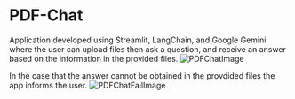 # PDF-Chat
Application developed using Streamlit, LangChain, and Google Gemini where the user can upload files then ask a question, and receive an answer based on the information in the provided files.
![PDFChatImage](https://github.com/user-attachments/assets/633ced85-27ed-4a84-b50b-0c00b1fd8a6f)

In the case that the answer cannot be obtained in the provdided files the app informs the user.
![PDFChatFailImage](https://github.com/user-attachments/assets/88a47e34-5b94-4e2e-82a6-62f4e94285cf)
